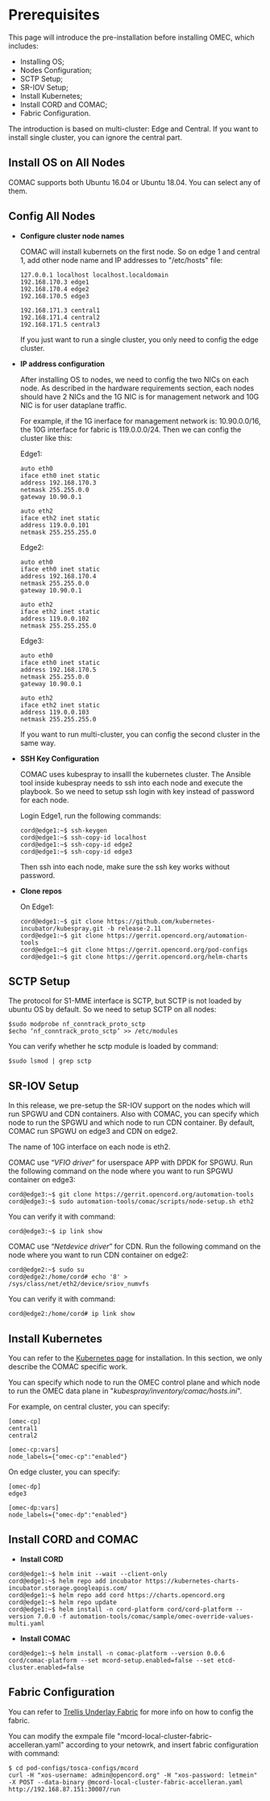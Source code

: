 # Prerequisites

This page will introduce the pre-installation before installing OMEC, which includes:   

* Installing OS;  
* Nodes Configuration;  
* SCTP Setup;  
* SR-IOV Setup;
* Install Kubernetes;
* Install CORD and COMAC;
* Fabric Configuration.

The introduction is based on multi-cluster: Edge and Central. If you want to install single cluster, you can ignore the central part.  

## Install OS on All Nodes 

COMAC supports both Ubuntu 16.04 or Ubuntu 18.04. You can select any of them.


## Config All Nodes

* **Configure cluster node names**
    
  COMAC will install kubernets on the first node. So on edge 1 and central 1, add other node name and IP addresses to "/etc/hosts" file:
  
  ```shell
  127.0.0.1 localhost localhost.localdomain
  192.168.170.3 edge1
  192.168.170.4 edge2
  192.168.170.5 edge3
  ```
  ```shell
  192.168.171.3 central1
  192.168.171.4 central2
  192.168.171.5 central3
  ```
  If you just want to run a single cluster, you only need to config the edge cluster.
  

* **IP address configuration**
  
  After installing OS to nodes, we need to config the two NICs on each node. As described in the hardware requirements section, each nodes should have 2 NICs and the 1G NIC is for management network and 10G NIC is for user dataplane traffic.  
  
  For example, if the 1G inerface for management network is: 10.90.0.0/16, the 10G interface for fabric is 119.0.0.0/24. Then we can config the cluster like this:
 
  Edge1:
 
  ```shell   
  auto eth0
  iface eth0 inet static  
  address 192.168.170.3 
  netmask 255.255.0.0 
  gateway 10.90.0.1
 
  auto eth2  
  iface eth2 inet static
  address 119.0.0.101
  netmask 255.255.255.0
  ```

  Edge2:

  ```shell   
  auto eth0
  iface eth0 inet static  
  address 192.168.170.4 
  netmask 255.255.0.0 
  gateway 10.90.0.1
 
  auto eth2  
  iface eth2 inet static
  address 119.0.0.102
  netmask 255.255.255.0
  ```

  Edge3:
 
  ```shell   
  auto eth0
  iface eth0 inet static  
  address 192.168.170.5
  netmask 255.255.0.0 
  gateway 10.90.0.1

  auto eth2  
  iface eth2 inet static
  address 119.0.0.103
  netmask 255.255.255.0
  ```

  If you want to run multi-cluster, you can config the second cluster in the same way.  


* **SSH Key Configuration** 
   
  COMAC uses kubespray to insalll the kubernetes cluster. The Ansible tool inside kubespray needs to ssh into each node and execute the playbook. So we need to setup ssh login with key instead of password for each node.
  
  Login Edge1, run the following commands:
  
  ```shell
  cord@edge1:~$ ssh-keygen
  cord@edge1:~$ ssh-copy-id localhost
  cord@edge1:~$ ssh-copy-id edge2
  cord@edge1:~$ ssh-copy-id edge3
  ```
  
  Then ssh into each node, make sure the ssh key works without password.
 
* **Clone repos** 
  
  On Edge1:
  
  ```shell
  cord@edge1:~$ git clone https://github.com/kubernetes-incubator/kubespray.git -b release-2.11
  cord@edge1:~$ git clone https://gerrit.opencord.org/automation-tools
  cord@edge1:~$ git clone https://gerrit.opencord.org/pod-configs
  cord@edge1:~$ git clone https://gerrit.opencord.org/helm-charts
  ```

## SCTP Setup

   The protocol for S1-MME interface is SCTP, but SCTP is not loaded by ubuntu OS by default. So we need to setup SCTP on all nodes:

  ```shell
$sudo modprobe nf_conntrack_proto_sctp
$echo ‘nf_conntrack_proto_sctp’ >> /etc/modules
  ```
  
  You can verify whether he sctp module is loaded by command:
  
  ```shell
$sudo lsmod | grep sctp
  ```

## SR-IOV Setup

   In this release, we pre-setup the SR-IOV support on the nodes which will run SPGWU and CDN containers. Also with COMAC, you can specify which node to run the SPGWU and which node to run CDN container. By default, COMAC run SPGWU on edge3 and CDN on edge2. 
   
   The name of 10G interface on each node is eth2.
   
   COMAC use “*VFIO driver*” for userspace APP with DPDK for SPGWU. Run the following command on the node where you want to run SPGWU container on edge3:  

  ```shell
cord@edge3:~$ git clone https://gerrit.opencord.org/automation-tools
cord@edge3:~$ sudo automation-tools/comac/scripts/node-setup.sh eth2
  ```
  You can verify it with command:
  
  ```shell
cord@edge3:~$ ip link show
  ```
  
  COMAC use “*Netdevice driver*” for CDN. Run the following command on the node where you want to run CDN container on edge2:
    
  ```shell
cord@edge2:~$ sudo su
cord@edge2:/home/cord# echo '8' > /sys/class/net/eth2/device/sriov_numvfs
  ```
 You can verify it with command:
  
  ```shell
cord@edge2:/home/cord# ip link show
  ```

## Install Kubernetes 

You can refer to the [Kubernetes page](https://guide.opencord.org/prereqs/kubernetes.html) for installation. In this section, we only describe the COMAC specific work.

You can specify which node to run the OMEC control plane and which node to run the OMEC data plane in 
"*kubespray/inventory/comac/hosts.ini*".   

For example, on central cluster, you can specify:

```shell
[omec-cp]
central1
central2

[omec-cp:vars]
node_labels={"omec-cp":"enabled"}
```

On edge cluster, you can specify:

```shell
[omec-dp]
edge3

[omec-dp:vars]
node_labels={"omec-dp":"enabled"}
```

## Install CORD and COMAC

* **Install CORD** 

```shell
cord@edge1:~$ helm init --wait --client-only
cord@edge1:~$ helm repo add incubator https://kubernetes-charts-incubator.storage.googleapis.com/
cord@edge1:~$ helm repo add cord https://charts.opencord.org
cord@edge1:~$ helm repo update
cord@edge1:~$ helm install -n cord-platform cord/cord-platform --version 7.0.0 -f automation-tools/comac/sample/omec-override-values-multi.yaml
```

* **Install COMAC** 

```shell
cord@edge1:~$ helm install -n comac-platform --version 0.0.6 cord/comac-platform --set mcord-setup.enabled=false --set etcd-cluster.enabled=false 
```
## Fabric Configuration
  
You can refer to [Trellis Underlay Fabric](https://wiki.opencord.org/display/CORD/) for more info on how to config the fabric. 

  You can modify the exmpale file "mcord-local-cluster-fabric-accelleran.yaml" according to your netowrk, and insert fabric configuration with command:
  
  ```shell
$ cd pod-configs/tosca-configs/mcord
curl -H "xos-username: admin@opencord.org" -H "xos-password: letmein" -X POST --data-binary @mcord-local-cluster-fabric-accelleran.yaml http://192.168.87.151:30007/run

  ```



